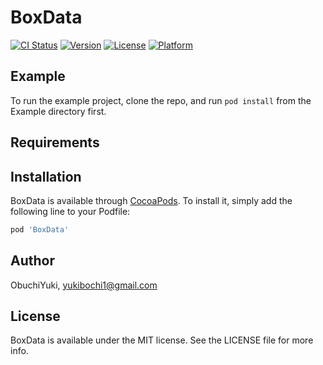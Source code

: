 # BoxData

[![CI Status](https://img.shields.io/travis/ObuchiYuki/BoxData.svg?style=flat)](https://travis-ci.org/ObuchiYuki/BoxData)
[![Version](https://img.shields.io/cocoapods/v/BoxData.svg?style=flat)](https://cocoapods.org/pods/BoxData)
[![License](https://img.shields.io/cocoapods/l/BoxData.svg?style=flat)](https://cocoapods.org/pods/BoxData)
[![Platform](https://img.shields.io/cocoapods/p/BoxData.svg?style=flat)](https://cocoapods.org/pods/BoxData)

## Example

To run the example project, clone the repo, and run `pod install` from the Example directory first.

## Requirements

## Installation

BoxData is available through [CocoaPods](https://cocoapods.org). To install
it, simply add the following line to your Podfile:

```ruby
pod 'BoxData'
```

## Author

ObuchiYuki, yukibochi1@gmail.com

## License

BoxData is available under the MIT license. See the LICENSE file for more info.
